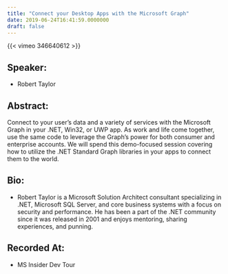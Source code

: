 ```yaml
---
title: "Connect your Desktop Apps with the Microsoft Graph"
date: 2019-06-24T16:41:59.0000000
draft: false
---
```


{{< vimeo 346640612 >}}

## Speaker:

 - Robert Taylor

## Abstract:

<p>Connect to your user’s data and a variety of services with the Microsoft Graph in your .NET, Win32, or UWP app.  As work and life come together, use the same code to leverage the Graph’s power for both consumer and enterprise accounts. We will spend this demo-focused session covering how to utilize the .NET Standard Graph libraries in your apps to connect them to the world.</p>

## Bio:

 - <p>Robert Taylor is a Microsoft Solution Architect consultant specializing in .NET, Microsoft SQL Server, and core business systems with a focus on security and performance. He has been a part of the .NET community since it was released in 2001 and enjoys mentoring, sharing experiences, and punning.</p>

## Recorded At:

 - MS Insider Dev Tour

